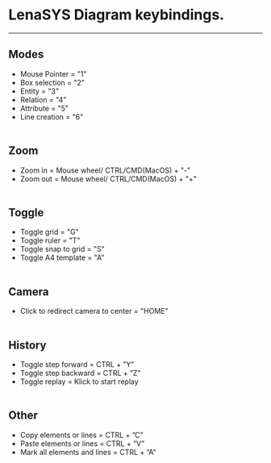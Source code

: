 
# **LenaSYS Diagram keybindings**. <br>

___

## Modes <br>

- Mouse Pointer = "1"
- Box selection = "2"
- Entity = "3"
- Relation = "4"
- Attribute = "5" 
- Line creation = "6" <br><br>

## Zoom <br>

- Zoom in = Mouse wheel/ CTRL/CMD(MacOS) + "-"
- Zoom out = Mouse wheel/ CTRL/CMD(MacOS) + "+" <br><br>

## Toggle <br>

- Toggle grid = "G"
- Toggle ruler = "T"
- Toggle snap to grid = "S"
- Toggle A4 template = "A" <br><br>

## Camera <br>

- Click to redirect camera to center = "HOME" <br><br>

## History <br>

- Toggle step forward = CTRL + ”Y”
- Toggle step backward = CTRL + ”Z”
- Toggle replay = Klick to start replay <br><br>

## Other <br>

- Copy elements or lines = CTRL + ”C”
- Paste elements or lines = CTRL + ”V”
- Mark all elements and lines = CTRL + ”A”

